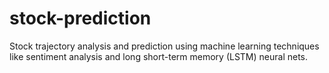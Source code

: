 # stock-prediction
Stock trajectory analysis and prediction using machine learning techniques like sentiment analysis and long short-term memory (LSTM) neural nets. 
